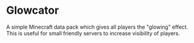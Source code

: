 # Glowcator

A simple Minecraft data pack which gives all players the "glowing" effect. This is useful for small friendly servers to increase visibility of players.